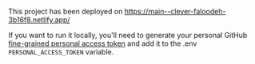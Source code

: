 This project has been deployed on https://main--clever-faloodeh-3b16f8.netlify.app/

If you want to run it locally, you'll need to generate your personal GitHub [fine-grained personal access token](https://docs.github.com/en/authentication/keeping-your-account-and-data-secure/managing-your-personal-access-tokens#creating-a-fine-grained-personal-access-token) and add it to the .env `PERSONAL_ACCESS_TOKEN` variable. 

